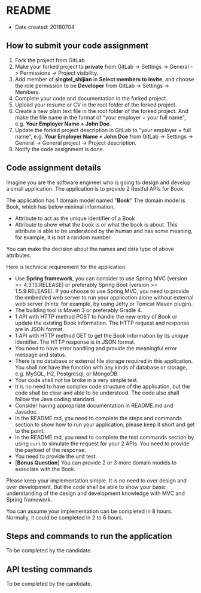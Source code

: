 # README

- Date created: 20180704

## How to submit your code assignment

1. Fork the project from GitLab.
2. Make your forked project to **private** from GitLab -> Settings -> General -> Permissions -> Project visibility.
3. Add member of **singtel_shijian** in **Select members to invite**, and choose the role permission to be **Developer** from GitLab -> Settings -> Members.
4. Complete your code and documentation in the forked project.
5. Upload your resume or CV in the root folder of the forked project.
6. Create a new plain text file in the root folder of the forked project. And make the file name in the format of "your employer + your full name", e.g. **Your Employer Name + John Doe**.
7. Update the forked project description in GitLab to "your employer + full name", e.g. **Your Employer Name + John Doe** from GitLab -> Settings -> General -> General project -> Project description.  
8. Notify the code assignment is done.

## Code assignment details

Imagine you are the software engineer who is going to design and develop a small application. The application is to provide 2 Restful APIs for Book.

The application has 1 domain model named "**Book**" The domain model is Book, which has below minimal information,

- Attribute to act as the unique identifier of a Book
- Attribute to show what the book is or what the book is about. This attribute is able to be understood by the human and has some meaning, for example, it is not a random number.

You can make the decision about the names and data type of above attributes.

Here is technical requirement for the application.

- Use **Spring framework**, you can consider to use Spring MVC (version >= 4.3.13.RELEASE) or preferably Spring Boot (version >= 1.5.9.RELEASE). If you choose to use Spring MVC, you need to provide the embedded web server to run your application alone without external web server (hints: for example, by using Jetty or Tomcat Maven plugin).
- The building tool is Maven 3 or preferably Gradle 4.
- 1 API with HTTP method POST to handle the new entry of Book or update the existing Book information. The HTTP request and response are in JSON format.
- 1 API with HTTP method GET to get the Book information by its unique identifier. The HTTP response is in JSON format.
- You need to have error handling and provide the meaningful error message and status.
- There is no database or external file storage required in this application. You shall not have the function with any kinds of database or storage, e.g. MySQL, H2, Postgresql, or MongoDB.
- Your code shall not be broke in a very simple test.
- It is no need to have complex code structure of the application, but the code shall be clear and able to be understood. The code also shall follow the Java coding standard.
- Consider having appropriate documentation in README.md and Javadoc.
- In the README.md, you need to complete the steps and commands section to show how to run your application, please keep it short and get to the point.
- In the README.md, you need to complete the test commands section by using `curl` to simulate the request for your 2 APIs. You need to provide the payload of the response.
- You need to provide the unit test.
- [**Bonus Question**] You can provide 2 or 3 more domain models to associate with the Book.

Please keep your implementation simple. It is no need to over design and over development. But the code shall be able to show your basic understanding of the design and development knowledge with MVC and Spring framework.

You can assume your implementation can be completed in 8 hours. Normally, it could be completed in 2 to 6 hours.

## Steps and commands to run the application

To be completed by the candidate.

## API testing commands

To be completed by the candidate.
